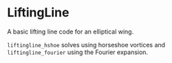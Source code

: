 # LiftingLine

A basic lifting line code for an elliptical wing.

`liftingline_hshoe` solves using horseshoe vortices and `liftingline_fourier` using the Fourier expansion.
